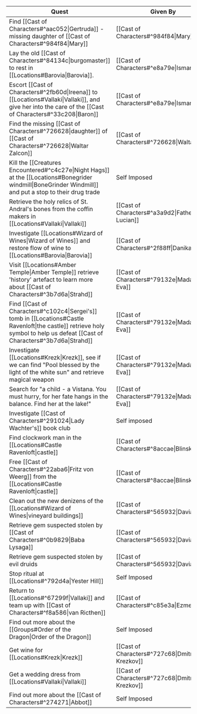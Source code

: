 | Quest                                                                                                                                                                          | Given By                                       | Complete |
| ------------------------------------------------------------------------------------------------------------------------------------------------------------------------------ | ---------------------------------------------- | -------- |
| Find [[Cast of Characters#^aac052\|Gertruda]] - missing daughter of [[Cast of Characters#^984f84\|Mary]]                                                                       | [[Cast of Characters#^984f84\|Mary]]           |          |
| Lay the old [[Cast of Characters#^84134c\|burgomaster]] to rest in [[Locations#Barovia\|Barovia]].                                                                             | [[Cast of Characters#^e8a79e\|Ismark]]         | ☑        |
| Escort [[Cast of Characters#^2fb60d\|Ireena]] to [[Locations#Vallaki\|Vallaki]], and give her into the care of the [[Cast of Characters#^33c208\|Baron]]                       | [[Cast of Characters#^e8a79e\|Ismark]]         | ☑        |
| Find the missing [[Cast of Characters#^726628\|daughter]] of [[Cast of Characters#^726628\|Waltar Zalcon]]                                                                     | [[Cast of Characters#^726628\|Waltar]]         |          |
| Kill the [[Creatures Encountered#^c4c27e\|Night Hags]] at the [[Locations#Bonegrider windmill\|BoneGrinder Windmill]] and put a stop to their drug trade                       | Self Imposed                                   |          |
| Retrieve the holy relics of St. Andral's bones from the coffin makers in [[Locations#Vallaki\|Vallaki]]                                                                        | [[Cast of Characters#^a3a9d2\|Father Lucian]]  | ☠        |
| Investigate [[Locations#Wizard of Wines\|Wizard of Wines]] and restore flow of wine to [[Locations#Barovia\|Barovia]]                                                          | [[Cast of Characters#^2f88ff\|Danika]]         | Partial  |
| Visit [[Locations#Amber Temple\|Amber Temple]] retrieve 'history' artefact to learn more about [[Cast of Characters#^3b7d6a\|Strahd]]                                          | [[Cast of Characters#^79132e\|Madam Eva]]      |          |
| Find [[Cast of Characters#^c102c4\|Sergei's]] tomb in [[Locations#Castle Ravenloft\|the castle]] retrieve holy symbol to help us defeat [[Cast of Characters#^3b7d6a\|Strahd]] | [[Cast of Characters#^79132e\|Madam Eva]]      |          |
| Investigate [[Locations#Krezk\|Krezk]], see if we can find "Pool blessed by the light of the white sun" and retrieve magical weapon                                            | [[Cast of Characters#^79132e\|Madam Eva]]      | ☑        |
| Search for "a child - a Vistana. You must hurry, for her fate hangs in the balance. Find her at the lake!"                                                                     | [[Cast of Characters#^79132e\|Madam Eva]]      | ☑?       |
| Investigate [[Cast of Characters#^291024\|Lady Wachter's]] book club                                                                                                           | Self imposed                                   |          |
| Find clockwork man in the [[Locations#Castle Ravenloft\|castle]]                                                                                                               | [[Cast of Characters#^8accae\|Blinsky]]        |          |
| Free [[Cast of Characters#^22aba6\|Fritz von Weerg]] from the [[Locations#Castle Ravenloft\|castle]]                                                                           | [[Cast of Characters#^8accae\|Blinsky]]        |          |
| Clean out the new denizens of the [[Locations#Wizard of Wines\|vineyard buildings]]                                                                                            | [[Cast of Characters#^565932\|Davian]]         | ☑        |
| Retrieve gem suspected stolen by [[Cast of Characters#^0b9829\|Baba Lysaga]]                                                                                                   | [[Cast of Characters#^565932\|Davian]]         |          |
| Retrieve gem suspected stolen by evil druids                                                                                                                                   | [[Cast of Characters#^565932\|Davian]]         | ☑        |
| Stop ritual at [[Locations#^792d4a\|Yester Hill]]                                                                                                                              | Self Imposed                                   | ☑        |
| Return to [[Locations#^67299f\|Vallaki]] and team up with [[Cast of Characters#^f8a586\|van Ricthen]]                                                                          | [[Cast of Characters#^c85e3a\|Ezmerelda]]      |          |
| Find out more about the [[Groups#Order of the Dragon\|Order of the Dragon]]                                                                                                    | Self Imposed                                   |          |
| Get wine for [[Locations#Krezk\|Krezk]]                                                                                                                                        | [[Cast of Characters#^727c68\|Dmitri Krezkov]] |          |
| Get a wedding dress from [[Locations#Vallaki\|Vallaki]]                                                                                                                        | [[Cast of Characters#^727c68\|Dmitri Krezkov]] |          |
| Find out more about the [[Cast of Characters#^274271\|Abbot]]                                                                                                                  | Self Imposed                                   |          |

